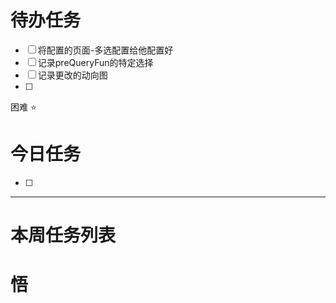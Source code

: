 # 待办任务
- [ ] 将配置的页面-多选配置给他配置好
- [ ] 记录preQueryFun的特定选择
- [ ] 记录更改的动向图
- [ ] 

困难
⭐

# 今日任务
- [ ] 




------
# 本周任务列表



# 悟